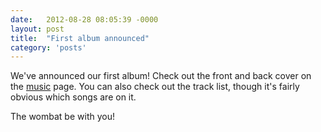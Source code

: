 ```yaml
---
date:   2012-08-28 08:05:39 -0000
layout: post
title:  "First album announced"
category: 'posts'
---
```

We've announced our first album! Check out the front and back cover on the [music](/music) page. You can also check out the track list, though it's fairly obvious which songs are on it.

The wombat be with you!
